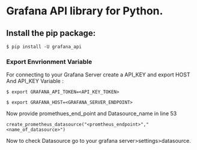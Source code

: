# Grafana API library for Python.

## Install the pip package:

```
$ pip install -U grafana_api
```

### Export Envrionment Variable 

For connecting to your Grafana Server create a API_KEY and export HOST And API_KEY Variable :

``` 
$ export GRAFANA_API_TOKEN=<API_KEY_TOKEN>
```

```
$ export GRAFANA_HOST=<GRAFANA_SERVER_ENDPOINT>
```

Now provide promethues_end_point and Datasource_name in line 53 

`create_prometheus_datasource("<promtheus_endpoint>","<name_of_datasource>")`

Now to check Datasource go to your grafana server>settings>datasource.

